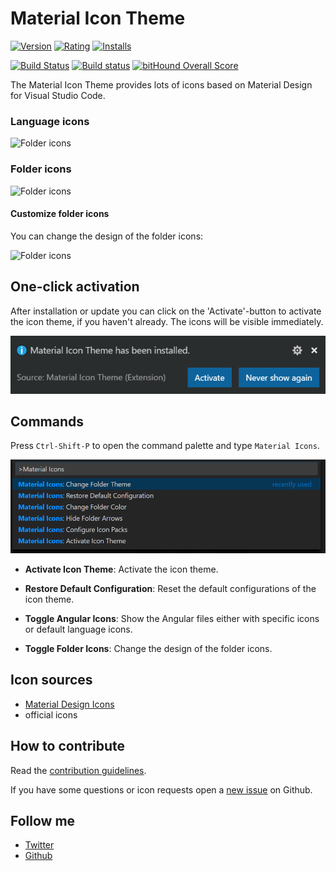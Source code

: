 # Material Icon Theme

[![Version](http://vsmarketplacebadge.apphb.com/version/PKief.material-icon-theme.svg)](https://marketplace.visualstudio.com/items?itemName=PKief.material-icon-theme)
[![Rating](https://vsmarketplacebadge.apphb.com/rating/PKief.material-icon-theme.svg)](https://marketplace.visualstudio.com/items?itemName=PKief.material-icon-theme)
[![Installs](https://vsmarketplacebadge.apphb.com/installs/PKief.material-icon-theme.svg)](https://marketplace.visualstudio.com/items?itemName=PKief.material-icon-theme)

[![Build Status](https://travis-ci.org/PKief/vscode-material-icon-theme.svg?branch=master)](https://travis-ci.org/PKief/vscode-material-icon-theme)
[![Build status](https://ci.appveyor.com/api/projects/status/hfs29gk8t7wqa5i8?svg=true)](https://ci.appveyor.com/project/PKief/vscode-material-icon-theme)
[![bitHound Overall Score](https://www.bithound.io/github/PKief/vscode-material-icon-theme/badges/score.svg)](https://www.bithound.io/github/PKief/vscode-material-icon-theme)


The Material Icon Theme provides lots of icons based on Material Design for Visual Studio Code.

### Language icons

![Folder icons](https://raw.githubusercontent.com/PKief/vscode-material-icon-theme/master/images/lang-icons.png)

### Folder icons

![Folder icons](https://raw.githubusercontent.com/PKief/vscode-material-icon-theme/master/images/folder-icons.png)

#### Customize folder icons

You can change the design of the folder icons:

![Folder icons](https://raw.githubusercontent.com/PKief/vscode-material-icon-theme/master/images/set-folder-icons.gif)



## One-click activation
After installation or update you can click on the 'Activate'-button to activate the icon theme, if you haven't already. The icons will be visible immediately.

![activation](https://raw.githubusercontent.com/PKief/vscode-material-icon-theme/master/images/oneclickactivation.png)


## Commands
Press `Ctrl-Shift-P` to open the command palette and type `Material Icons`.

![commands](https://raw.githubusercontent.com/PKief/vscode-material-icon-theme/master/images/commandPalette.png)

- **Activate Icon Theme**: Activate the icon theme.

- **Restore Default Configuration**: Reset the default configurations of the icon theme.

- **Toggle Angular Icons**: Show the Angular files either with specific icons or default language icons.

- **Toggle Folder Icons**: Change the design of the folder icons.

## Icon sources
* [Material Design Icons](https://materialdesignicons.com/)
* official icons

## How to contribute

Read the [contribution guidelines](https://github.com/PKief/vscode-material-icon-theme/blob/master/CONTRIBUTING.md).

If you have some questions or icon requests open a [new issue](https://github.com/PKief/vscode-material-icon-theme/issues/new) on Github.

## Follow me
- [Twitter](https://twitter.com/PhilippKief)
- [Github](https://github.com/PKief)